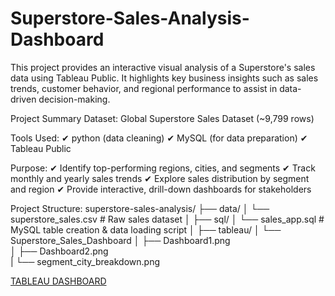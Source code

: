# Superstore-Sales-Analysis-Dashboard
This project provides an interactive visual analysis of a Superstore's sales data using Tableau Public. It highlights key business insights such as sales trends, customer behavior, and regional performance to assist in data-driven decision-making.

Project Summary
Dataset: Global Superstore Sales Dataset (~9,799 rows)

Tools Used:
✔ python (data cleaning)
✔ MySQL (for data preparation)
✔ Tableau Public

Purpose:
✔ Identify top-performing regions, cities, and segments
✔ Track monthly and yearly sales trends
✔ Explore sales distribution by segment and region
✔ Provide interactive, drill-down dashboards for stakeholders

Project Structure:
superstore-sales-analysis/
├── data/
│   └── superstore_sales.csv           # Raw sales dataset
│
├── sql/
│   └── sales_app.sql                  # MySQL table creation & data loading script
│
├── tableau/
│   └── Superstore_Sales_Dashboard
│   ├── Dashboard1.png            
│   ├── Dashboard2.png               
|   └── segment_city_breakdown.png     

 [TABLEAU DASHBOARD](https://public.tableau.com/views/Book2_17509465675610/Dashboard1?:language=en-GB&publish=yes&:sid=&:redirect=auth&:display_count=n&:origin=viz_share_link)

